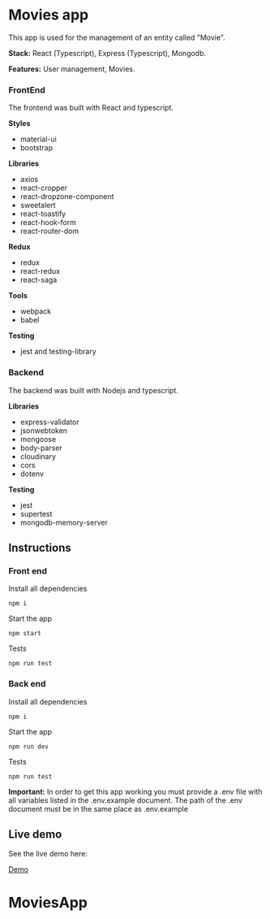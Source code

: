 # Movies app

This app is used for the management of an entity called "Movie".

**Stack:** React (Typescript), Express (Typescript), Mongodb.

**Features:** User management, Movies.

### FrontEnd
The frontend was built with React and typescript.

**Styles**
- material-ui
- bootstrap

**Libraries**
- axios
- react-cropper
- react-dropzone-component
- sweetalert
- react-toastify
- react-hook-form
- react-router-dom

**Redux**
- redux
- react-redux
- react-saga

**Tools**
- webpack
- babel 

**Testing**
- jest and testing-library

### Backend
The backend was built with Nodejs and typescript.

**Libraries**
- express-validator
- jsonwebtoken
- mongoose
- body-parser
- cloudinary
- cors
- dotenv

**Testing**
- jest
- supertest
- mongodb-memory-server

## Instructions
### Front end
Install all dependencies 

```
npm i
```

Start the app

```
npm start
```

Tests

```
npm run test
```

### Back end
Install all dependencies 

```
npm i
```
Start the app

```
npm run dev
```

Tests

```
npm run test
```

**Important:** In order to get this app working you must provide a .env file with all variables listed in the .env.example document. The path of the .env document must be in the same place as .env.example

## Live demo
See the live demo here:


<dl>
<a href="http://128.199.43.48/bit/dashboard/homewalawebapp/user/login" target="_blank">Demo</a>
</dl>

 
# MoviesApp
